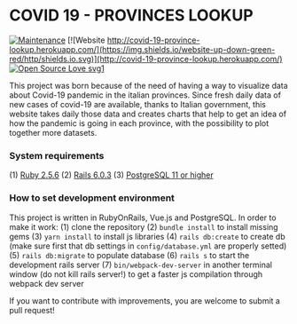 # COVID 19 - PROVINCES LOOKUP

[![Maintenance](https://img.shields.io/badge/Maintained%3F-yes-green.svg)](https://github.com/Mr5he11/covid-19-province-lookup/commits/master)
[![Website http://covid-19-province-lookup.herokuapp.com/](https://img.shields.io/website-up-down-green-red/http/shields.io.svg)](http://covid-19-province-lookup.herokuapp.com/)
[![Open Source Love svg1](https://badges.frapsoft.com/os/v1/open-source.svg?v=103)](https://github.com/ellerbrock/open-source-badges/)


This project was born because of the need of having a way to visualize data about Covid-19 pandemic in the italian provinces.
Since fresh daily data of new cases of covid-19 are available, thanks to Italian government, this website takes daily those data
and creates charts that help to get an idea of how the pandemic is going in each province, with the possibility to plot together more
datasets.

### System requirements
(1) [Ruby 2.5.6](https://www.ruby-lang.org/en/)
(2) [Rails 6.0.3](https://rubyonrails.org/)
(3) [PostgreSQL 11 or higher](https://www.postgresql.org)

### How to set development environment
This project is written in RubyOnRails, Vue.js and PostgreSQL.
In order to make it work:
(1) clone the repository
(2) `bundle install` to install missing gems
(3) `yarn install` to install js libraries
(4) `rails db:create` to create db (make sure first that db settings in `config/database.yml` are properly setted)
(5) `rails db:migrate` to populate database
(6) `rails s` to start the development rails server
(7) `bin/webpack-dev-server` in another terminal window (do not kill rails server!) to get a faster js compilation through webpack dev server

If you want to contribute with improvements, you are welcome to submit a pull request!
